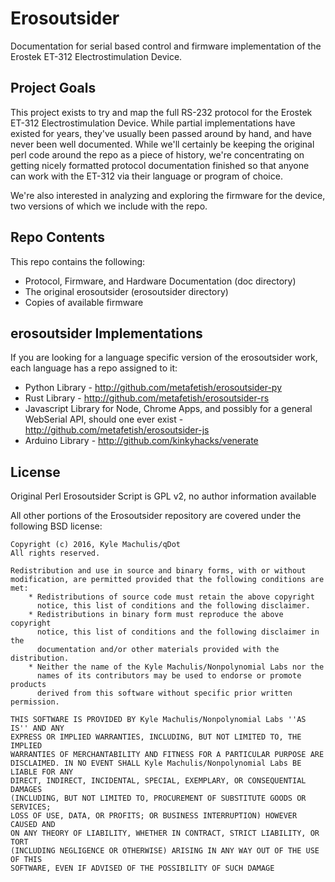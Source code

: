 # Erosoutsider

Documentation for serial based control and firmware implementation of
the Erostek ET-312 Electrostimulation Device.

## Project Goals

This project exists to try and map the full RS-232 protocol for the
Erostek ET-312 Electrostimulation Device. While partial
implementations have existed for years, they've usually been passed
around by hand, and have never been well documented. While we'll
certainly be keeping the original perl code around the repo as a piece
of history, we're concentrating on getting nicely formatted protocol
documentation finished so that anyone can work with the ET-312 via
their language or program of choice.

We're also interested in analyzing and exploring the firmware for the
device, two versions of which we include with the repo.

## Repo Contents

This repo contains the following:

- Protocol, Firmware, and Hardware Documentation (doc directory)
- The original erosoutsider (erosoutsider directory)
- Copies of available firmware

## erosoutsider Implementations

If you are looking for a language specific version of the erosoutsider
work, each language has a repo assigned to it:

- Python Library - http://github.com/metafetish/erosoutsider-py
- Rust Library - http://github.com/metafetish/erosoutsider-rs
- Javascript Library for Node, Chrome Apps, and possibly for a general
  WebSerial API, should one ever exist -
  http://github.com/metafetish/erosoutsider-js
- Arduino Library - http://github.com/kinkyhacks/venerate

## License

Original Perl Erosoutsider Script is GPL v2, no author information available

All other portions of the Erosoutsider repository are covered under
the following BSD license:

    Copyright (c) 2016, Kyle Machulis/qDot
    All rights reserved.

    Redistribution and use in source and binary forms, with or without
    modification, are permitted provided that the following conditions are met:
        * Redistributions of source code must retain the above copyright
          notice, this list of conditions and the following disclaimer.
        * Redistributions in binary form must reproduce the above copyright
          notice, this list of conditions and the following disclaimer in the
          documentation and/or other materials provided with the distribution.
        * Neither the name of the Kyle Machulis/Nonpolynomial Labs nor the
          names of its contributors may be used to endorse or promote products
          derived from this software without specific prior written permission.

    THIS SOFTWARE IS PROVIDED BY Kyle Machulis/Nonpolynomial Labs ''AS IS'' AND ANY
    EXPRESS OR IMPLIED WARRANTIES, INCLUDING, BUT NOT LIMITED TO, THE IMPLIED
    WARRANTIES OF MERCHANTABILITY AND FITNESS FOR A PARTICULAR PURPOSE ARE
    DISCLAIMED. IN NO EVENT SHALL Kyle Machulis/Nonpolynomial Labs BE LIABLE FOR ANY
    DIRECT, INDIRECT, INCIDENTAL, SPECIAL, EXEMPLARY, OR CONSEQUENTIAL DAMAGES
    (INCLUDING, BUT NOT LIMITED TO, PROCUREMENT OF SUBSTITUTE GOODS OR SERVICES;
    LOSS OF USE, DATA, OR PROFITS; OR BUSINESS INTERRUPTION) HOWEVER CAUSED AND
    ON ANY THEORY OF LIABILITY, WHETHER IN CONTRACT, STRICT LIABILITY, OR TORT
    (INCLUDING NEGLIGENCE OR OTHERWISE) ARISING IN ANY WAY OUT OF THE USE OF THIS
    SOFTWARE, EVEN IF ADVISED OF THE POSSIBILITY OF SUCH DAMAGE

